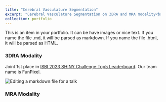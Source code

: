 ```yaml
---
title: "Cerebral Vasculature Segmentation"
excerpt: "Cerebral Vasculature Segmentation on 3DRA and MRA modelity<br/><img src='/images/MRA.gif'>"
collection: portfolio
---
```


This is an item in your portfolio. It can be have images or nice text. If you name the file .md, it will be parsed as markdown. If you name the file .html, it will be parsed as HTML. 


### 3DRA Modality 

Joint 1st place in [ISBI 2023 SHINY Challenge Top5 Leaderboard](https://www.synapse.org/#!Synapse:syn45774070/wiki/621710). Our team name is FunPixel.

![Editing a markdown file for a talk](/images/gif_shiny-icarus.gif)

### MRA Modality


